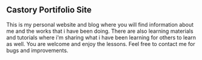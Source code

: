 ## Castory Portifolio Site

This is my personal website and blog where you will find information about me and the works that i have been doing. There are also learning materials and tutorials where i'm sharing what i have been learning for others to learn as well. You are welcome and enjoy the lessons. Feel free to contact me for bugs and improvements.
